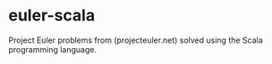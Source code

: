 # euler-scala
Project Euler problems from (projecteuler.net) solved using the Scala programming language.
